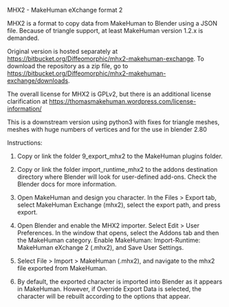 MHX2 - MakeHuman eXchange format 2

MHX2 is a format to copy data from MakeHuman to Blender using a JSON file. Because of triangle support, at least MakeHuman version 1.2.x is demanded.

Original version is hosted separately at https://bitbucket.org/Diffeomorphic/mhx2-makehuman-exchange. To download the repository as a zip file, go to https://bitbucket.org/Diffeomorphic/mhx2-makehuman-exchange/downloads.

The overall license for MHX2 is GPLv2, but there is an additional license clarification at https://thomasmakehuman.wordpress.com/license-information/

This is a downstream version using python3 with fixes for triangle meshes, meshes with huge numbers of vertices and for the use in blender 2.80

Instructions:

1. Copy or link the folder 9_export_mhx2 to the MakeHuman plugins folder.


2. Copy or link the folder import_runtime_mhx2 to the addons destination directory where Blender will look for user-defined add-ons. Check the Blender docs for more information.

3. Open MakeHuman and design you character. In the Files > Export tab, select MakeHuman Exchange (mhx2), select the export path, and press export.

4. Open Blender and enable the MHX2 importer. Select Edit > User Preferences. In the window that opens, select the Addons tab and then the MakeHuman category. Enable MakeHuman: Import-Runtime: MakeHuman eXchange 2 (.mhx2), and Save User Settings.

5. Select File > Import > MakeHuman (.mhx2), and navigate to the mhx2 file exported from MakeHuman.

6. By default, the exported character is imported into Blender as it appears in MakeHuman. However, if Override Export Data is selected, the character will be rebuilt according to the options that appear.
